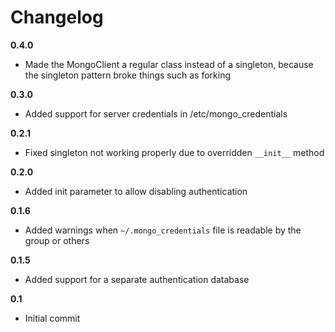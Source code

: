 Changelog
=========

**0.4.0**

* Made the MongoClient a regular class instead of a singleton, because the singleton pattern broke things such as forking

**0.3.0**

* Added support for server credentials in /etc/mongo_credentials

**0.2.1**

* Fixed singleton not working properly due to overridden `__init__` method

**0.2.0**

* Added init parameter to allow disabling authentication

**0.1.6**

* Added warnings when `~/.mongo_credentials` file is readable by the group or others

**0.1.5**

* Added support for a separate authentication database

**0.1**

* Initial commit
